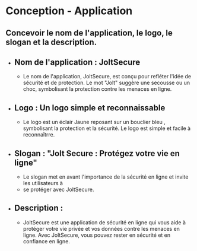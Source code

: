 # Conception - Application

## Concevoir le nom de l'application, le logo, le slogan et la description.

- ## **Nom de l'application** : JoltSecure
    - Le nom de l'application, JoltSecure, est conçu pour refléter l'idée de sécurité et de protection. Le mot "Jolt" suggère une secousse ou un choc, symbolisant la protection contre les menaces en ligne.
- ## **Logo** : Un logo simple et reconnaissable
    - Le logo est un éclair Jaune reposant sur un bouclier bleu , symbolisant la protection et la sécurité. Le logo est simple et facile à reconnaîtrre.

- ## **Slogan** : "Jolt Secure : Protégez votre vie en ligne"
    - Le slogan met en avant l'importance de la sécurité en ligne et invite les utilisateurs à
    - se protéger avec JoltSecure.

- ## **Description** : 
    - JoltSecure est une application de sécurité en ligne qui vous aide à protéger votre vie privée et vos données contre les menaces en ligne. Avec JoltSecure, vous pouvez rester en sécurité et en confiance en ligne.